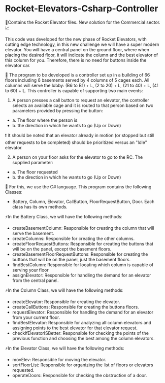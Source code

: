 # Rocket-Elevators-Csharp-Controller
🚀Contains the Rocket Elevator files. New solution for the Commercial sector. 📈

This code was developed for the new phase of Rocket Elevators, with cutting edge technology, in this new challenge we will have a super modern elevator.
You will have a central panel on the ground floor, where when placing the desired floor, it will indicate the column and the best elevator of this column for you.
Therefore, there is no need for buttons inside the elevator car.

📌 The program to be developed is a controller set up in a building of 66 floors including 6 basements served by 4 columns of 5 cages each.
All columns will serve the lobby: (B6 to B1) + L, (2 to 20) + L, (21 to 40) + L, (41 to 60) + L.
This controller is capable of supporting two main events:

1. A person presses a call button to request an elevator, the controller selects an
available cage and it is routed to that person based on two parameters provided by
pressing the button:
- a. The floor where the person is
- b. the direction in which he wants to go (Up or Down)

❗ It should be noted that an elevator already in motion (or stopped but still
other requests to be completed) should be prioritized versus an "Idle" elevator.

2. A person on your floor asks for the elevator to go to the RC.
The supplied parameter:
- a. The floor requested
- b. the direction in which he wants to go (Up or Down)

🎯 For this, we use the C# language.
This program contains the following Classes:
- Battery, Column, Elevator, CallButton, FloorRequestButton, Door.
Each class has its own methods.

⚡In the Battery Class, we will have the following methods:
- createBasementColumn: Responsible for creating the column that will serve the basement. 
- createColumns: Responsible for creating the other columns.
- createFloorRequestButtons: Responsible for creating the buttons that will be on the panel, except the basement floors.
- createBasementFloorRequestButtons: Responsible for creating the buttons that will be on the panel, just the basement floors.
- findBestColumn: Responsible for locating which column is capable of serving your floor
- assignElevator: Responsible for handling the demand for an elevator from the central panel.

⚡In the Column Class, we will have the following methods:
- createElevator: Responsible for creating the elevator. 
- createCallButtons: Responsible for creating the buttons floors. 
- requestElevator: Responsible for handling the demand for an elevator from your current floor. 
- findBestElevator: Responsible for analyzing all column elevators and assigning points to the best elevator for that elevator request. 
- checkIfElevatorISBetter: Responsible for checking the points of the previous function and choosing the best among the column elevators.

⚡In the Elevator Class, we will have the following methods:
- movElev: Responsible for moving the elevator.
- sortFloorList: Responsible for organizing the list of floors or elevators requested.
- operateDoors: Responsible for checking the obstruction of a door.
